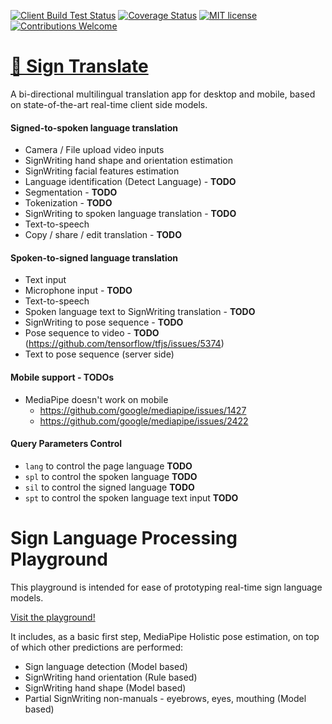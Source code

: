 [![Client Build Test Status](https://github.com/sign-language-processing/playground/actions/workflows/build_client.yml/badge.svg)](https://github.com/sign-language-processing/playground/actions/workflows/build_client.yml)
[![Coverage Status](https://coveralls.io/repos/github/sign-language-processing/playground/badge.svg?branch=master)](https://coveralls.io/github/sign-language-processing/playground?branch=master)
[![MIT license](https://img.shields.io/badge/License-MIT-blue.svg)](https://github.com/sign-language-processing/playground/blob/master/LICENSE)
[![Contributions Welcome](https://img.shields.io/badge/contributions-welcome-brightgreen.svg?style=flat)](https://github.com/sign-language-processing/playground/issues)



# [👋 Sign Translate](https://sign.mt/)

A bi-directional multilingual translation app for desktop and mobile, 
based on state-of-the-art real-time client side models.

#### Signed-to-spoken language translation
- Camera / File upload video inputs
- SignWriting hand shape and orientation estimation
- SignWriting facial features estimation
- Language identification (Detect Language) - **TODO**
- Segmentation - **TODO**
- Tokenization - **TODO**
- SignWriting to spoken language translation - **TODO**
- Text-to-speech
- Copy / share / edit translation - **TODO**

#### Spoken-to-signed language translation
- Text input
- Microphone input - **TODO**
- Text-to-speech
- Spoken language text to SignWriting translation - **TODO**
- SignWriting to pose sequence - **TODO**
- Pose sequence to video - **TODO** (https://github.com/tensorflow/tfjs/issues/5374)
- Text to pose sequence (server side)

#### Mobile support - TODOs
- MediaPipe doesn't work on mobile
    - https://github.com/google/mediapipe/issues/1427
    - https://github.com/google/mediapipe/issues/2422

#### Query Parameters Control
- `lang` to control the page language **TODO**
- `spl` to control the spoken language **TODO**
- `sil` to control the signed language **TODO**
- `spt` to control the spoken language text input  **TODO**


# Sign Language Processing Playground

This playground is intended for ease of prototyping real-time sign language models.

[Visit the playground!](https://sign-language-processing.github.io/playground/)


It includes, as a basic first step, MediaPipe Holistic pose estimation, on top of which other predictions are performed:

- Sign language detection (Model based)
- SignWriting hand orientation (Rule based)
- SignWriting hand shape (Model based)
- Partial SignWriting non-manuals - eyebrows, eyes, mouthing (Model based)



